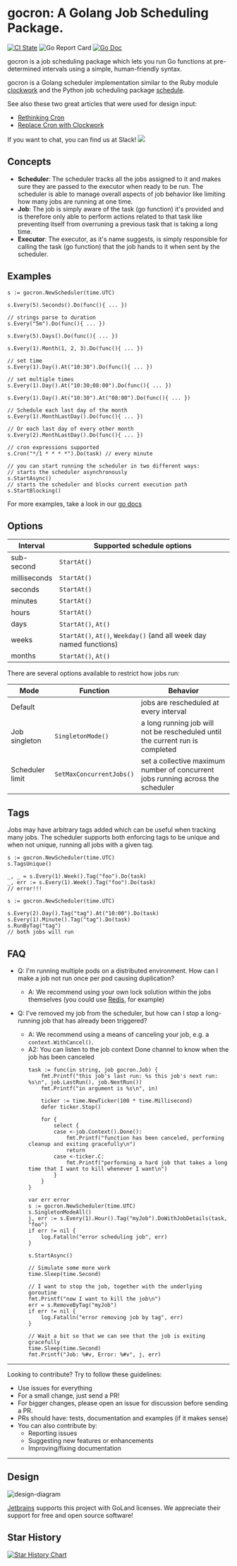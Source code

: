 # gocron: A Golang Job Scheduling Package.

[![CI State](https://github.com/go-co-op/gocron/actions/workflows/go_test.yml/badge.svg?branch=main&event=push)](https://github.com/go-co-op/gocron/actions)
![Go Report Card](https://goreportcard.com/badge/github.com/go-co-op/gocron) [![Go Doc](https://godoc.org/github.com/go-co-op/gocron?status.svg)](https://pkg.go.dev/github.com/go-co-op/gocron)

gocron is a job scheduling package which lets you run Go functions at pre-determined intervals 
using a simple, human-friendly syntax.

gocron is a Golang scheduler implementation similar to the Ruby module 
[clockwork](https://github.com/tomykaira/clockwork) and the Python job scheduling package [schedule](https://github.com/dbader/schedule).

See also these two great articles that were used for design input:

- [Rethinking Cron](http://adam.herokuapp.com/past/2010/4/13/rethinking_cron/)
- [Replace Cron with Clockwork](http://adam.herokuapp.com/past/2010/6/30/replace_cron_with_clockwork/)

If you want to chat, you can find us at Slack! 
[<img src="https://img.shields.io/badge/gophers-gocron-brightgreen?logo=slack">](https://gophers.slack.com/archives/CQ7T0T1FW)

## Concepts

- **Scheduler**: The scheduler tracks all the jobs assigned to it and makes sure they are passed to the executor when
  ready to be run. The scheduler is able to manage overall aspects of job behavior like limiting how many jobs 
  are running at one time.
- **Job**: The job is simply aware of the task (go function) it's provided and is therefore only able to perform
  actions related to that task like preventing itself from overruning a previous task that is taking a long time.
- **Executor**: The executor, as it's name suggests, is simply responsible for calling the task (go function) that
  the job hands to it when sent by the scheduler.

## Examples

```golang
s := gocron.NewScheduler(time.UTC)

s.Every(5).Seconds().Do(func(){ ... })

// strings parse to duration
s.Every("5m").Do(func(){ ... })

s.Every(5).Days().Do(func(){ ... })

s.Every(1).Month(1, 2, 3).Do(func(){ ... })

// set time
s.Every(1).Day().At("10:30").Do(func(){ ... })

// set multiple times
s.Every(1).Day().At("10:30;08:00").Do(func(){ ... })

s.Every(1).Day().At("10:30").At("08:00").Do(func(){ ... })

// Schedule each last day of the month
s.Every(1).MonthLastDay().Do(func(){ ... })

// Or each last day of every other month
s.Every(2).MonthLastDay().Do(func(){ ... })

// cron expressions supported
s.Cron("*/1 * * * *").Do(task) // every minute

// you can start running the scheduler in two different ways:
// starts the scheduler asynchronously
s.StartAsync()
// starts the scheduler and blocks current execution path
s.StartBlocking()
```

For more examples, take a look in our [go docs](https://pkg.go.dev/github.com/go-co-op/gocron#pkg-examples)

## Options

| Interval     | Supported schedule options                                          |
| ------------ | ------------------------------------------------------------------- |
| sub-second   | `StartAt()`                                                         |
| milliseconds | `StartAt()`                                                         |
| seconds      | `StartAt()`                                                         |
| minutes      | `StartAt()`                                                         |
| hours        | `StartAt()`                                                         |
| days         | `StartAt()`, `At()`                                                 |
| weeks        | `StartAt()`, `At()`, `Weekday()` (and all week day named functions) |
| months       | `StartAt()`, `At()`                                                 |

There are several options available to restrict how jobs run:

| Mode            | Function                 | Behavior                                                                        |
| --------------- | ------------------------ | ------------------------------------------------------------------------------- |
| Default         |                          | jobs are rescheduled at every interval                                          |
| Job singleton   | `SingletonMode()`        | a long running job will not be rescheduled until the current run is completed   |
| Scheduler limit | `SetMaxConcurrentJobs()` | set a collective maximum number of concurrent jobs running across the scheduler |

## Tags

Jobs may have arbitrary tags added which can be useful when tracking many jobs.
The scheduler supports both enforcing tags to be unique and when not unique,
running all jobs with a given tag.

```golang
s := gocron.NewScheduler(time.UTC)
s.TagsUnique()

_, _ = s.Every(1).Week().Tag("foo").Do(task)
_, err := s.Every(1).Week().Tag("foo").Do(task)
// error!!!

s := gocron.NewScheduler(time.UTC)

s.Every(2).Day().Tag("tag").At("10:00").Do(task)
s.Every(1).Minute().Tag("tag").Do(task)
s.RunByTag("tag")
// both jobs will run
```

## FAQ

- Q: I'm running multiple pods on a distributed environment. How can I make a job not run once per pod causing duplication?
  - A: We recommend using your own lock solution within the jobs themselves (you could use [Redis](https://redis.io/topics/distlock), for example)

- Q: I've removed my job from the scheduler, but how can I stop a long-running job that has already been triggered?
  - A: We recommend using a means of canceling your job, e.g. a `context.WithCancel()`.
  - A2: You can listen to the job context Done channel to know when the job has been canceled
    ```golang
    task := func(in string, job gocron.Job) {
        fmt.Printf("this job's last run: %s this job's next run: %s\n", job.LastRun(), job.NextRun())
        fmt.Printf("in argument is %s\n", in)

        ticker := time.NewTicker(100 * time.Millisecond)
        defer ticker.Stop()

        for {
            select {
            case <-job.Context().Done():
                fmt.Printf("function has been canceled, performing cleanup and exiting gracefully\n")
                return
            case <-ticker.C:
                fmt.Printf("performing a hard job that takes a long time that I want to kill whenever I want\n")
            }
        }
    }

    var err error
    s := gocron.NewScheduler(time.UTC)
    s.SingletonModeAll()
    j, err := s.Every(1).Hour().Tag("myJob").DoWithJobDetails(task, "foo")
    if err != nil {
        log.Fatalln("error scheduling job", err)
    }

    s.StartAsync()

    // Simulate some more work
    time.Sleep(time.Second)

    // I want to stop the job, together with the underlying goroutine
    fmt.Printf("now I want to kill the job\n")
    err = s.RemoveByTag("myJob")
    if err != nil {
        log.Fatalln("error removing job by tag", err)
    }

    // Wait a bit so that we can see that the job is exiting gracefully
    time.Sleep(time.Second)
    fmt.Printf("Job: %#v, Error: %#v", j, err)
    ```

---

Looking to contribute? Try to follow these guidelines:

- Use issues for everything
- For a small change, just send a PR!
- For bigger changes, please open an issue for discussion before sending a PR.
- PRs should have: tests, documentation and examples (if it makes sense)
- You can also contribute by:
  - Reporting issues
  - Suggesting new features or enhancements
  - Improving/fixing documentation

---

## Design

![design-diagram](https://user-images.githubusercontent.com/19351306/110375142-2ba88680-8017-11eb-80c3-554cc746b165.png)

[Jetbrains](https://www.jetbrains.com/?from=gocron) supports this project with GoLand licenses. We appreciate their support for free and open source software!

## Star History

[![Star History Chart](https://api.star-history.com/svg?repos=go-co-op/gocron&type=Date)](https://star-history.com/#go-co-op/gocron&Date)


